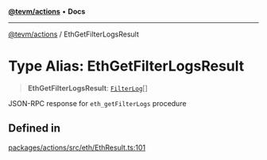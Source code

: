 [**@tevm/actions**](../README.md) • **Docs**

***

[@tevm/actions](../globals.md) / EthGetFilterLogsResult

# Type Alias: EthGetFilterLogsResult

> **EthGetFilterLogsResult**: [`FilterLog`](FilterLog.md)[]

JSON-RPC response for `eth_getFilterLogs` procedure

## Defined in

[packages/actions/src/eth/EthResult.ts:101](https://github.com/qbzzt/tevm-monorepo/blob/main/packages/actions/src/eth/EthResult.ts#L101)
